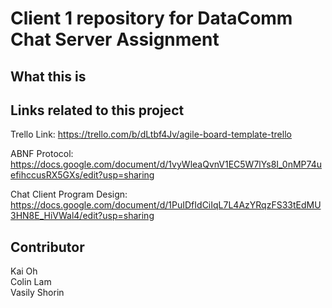 # Client 1 repository for DataComm Chat Server Assignment

## What this is


## Links related to this project
Trello Link: https://trello.com/b/dLtbf4Jv/agile-board-template-trello <br>

ABNF Protocol: https://docs.google.com/document/d/1vyWleaQvnV1EC5W7lYs8I_0nMP74uefihccusRX5GXs/edit?usp=sharing <br>

Chat Client Program Design: https://docs.google.com/document/d/1PuIDfIdCiIqL7L4AzYRqzFS33tEdMU3HN8E_HiVWal4/edit?usp=sharing

## Contributor
Kai Oh  <br>
Colin Lam <br>
Vasily Shorin <br>


